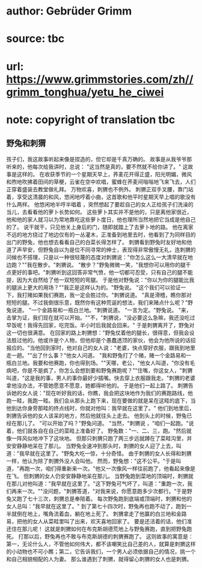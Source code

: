 # author: Gebrüder Grimm
# source: tbc
# url: https://www.grimmstories.com/zh//grimm_tonghua/yetu_he_ciwei
# note: copyright of translation tbc

## 野兔和刺猬 

孩子们，我这故事听起来像是捏造的，但它却是千真万确的。
故事是从我爷爷那听来的，他每次给我讲时，总说：
"这当然是真的，要不然就不给你讲了。"
这故事是这样的。
在收获季节的一个星期天早上，荞麦花开得正盛，阳光明媚，微风和煦地吹拂着田间的草梗，云雀在空中欢唱，蜜蜂在荞麦间嗡嗡地飞来飞去，人们正穿着盛装去教堂做礼拜。
万物欢喜，刺猬也不例外。
刺猬正双手叉腰，靠门站着，享受这清晨的和风，悠闲地哼着小曲，这首歌和他平时星期天早上唱的歌没有什么两样。
他悠闲地半哼半唱着
，突然想起了要趁自己的女人正给孩子们洗澡的当儿，去看看他的萝卜长势如何。
这些萝卜其实并不是他的，只是离他家很近，他和他的家人就习以为常地靠吃这些萝卜度日，他也理所当然地把它当成是他自己的了。
说干就干，只见他关上身后的门，随即就踏上了去萝卜地的路。
他在离家不远的地方绕过了地边仅有的一丛灌木，正准备到地里去时，他看到了为同样目的出门的野兔，他也想去看看自己的白菜长得怎样了。
刺猬看到野兔时友好地和他道了声早安，但野兔自以为是位不同寻常的绅士，表现得非常傲慢无礼，连刺猬的问候也不搭理，只是以一种很轻蔑的态度对刺猬说："你怎么这么一大清早就在地边跑？""我在散步。"刺猬说。
"散步？"野兔微微一笑，"我想你可以用你的腿干点更好的事吧。"刺猬听到这回答非常气愤，他一切都可忍受，只有自己的腿不能提，因为大自然给了他一双短短的弯腿。
于是他对野兔说："你以为你的腿能比我的腿派上更大的用场？""我正是这样认为的。"野兔说。
"这个我们可以验证一下，我打赌如果我们赛跑，我一定会胜过你。"刺猬说道。
"真是滑稽，瞧你那对短短的腿。不过我倒很乐意，既然你有这种荒诞的想法，我们来赌点什么呢？"野兔说道。
"一个金路易和一瓶白兰地。"刺猬说道。 "一言为定。"野兔说。
"来，击掌为证，我们现在就可以开始。""不，"刺猬说，"没必要这么急嘛，我还没吃过早饭呢！我得先回家，吃完饭。半小时后我就会回来。"
于是刺猬离开了，野兔对这一切也很满意。
在回家的路上刺猬想："野兔仗着他的腿长，很得意，但我会设法胜过他的。他或许是个人物，但他却是个愚蠢透顶的家伙，他会为他所说的话招报应的。"当他回到家时，他对自己的女人说："老婆，快点穿好衣服，跟我到地里走一趟。""出了什么事？"他女人问道。
"我和野兔打了个赌，赌一个金路易和一瓶白兰地。我要和他赛跑，你也得到场。""天哪，老公，"他女人叫道，"你没有毛病吧，你是不是疯了，你怎么会想到要和野兔赛跑呢？""住嘴，你这女人，"刺猬叫道，"这是我的事，男人的事你最好少插嘴。快去穿上衣服跟我走。"刺猬的老婆拿他没办法，不管她愿意不愿意，她都得听他的。
于是他们一起上路了。
刺猬告诉她的女人说："现在听好我的话，你瞧，我会把这块地作为我们的赛跑路线，他跑一畦，我跑一畦。我们会从那头上跑下来，现在要做的就是呆在这畦的底下，当他到达你身旁那畦的终点线时，你就对他叫：我早就在这里了。"
他们到地里后，刺猬告诉他的女人该呆的地方，然后他就往头上走去。
他到头上的时候，野兔已经在那儿了。 "可以开始了吗？"野兔问道。
"当然，"刺猬说
，"咱们一起跑。"说着，他们就各自在自己的菜畦上准备好了。
野兔数："一、二、三，跑。"然后就像一阵风似地冲下了这块地。
但那只刺猬只跑了两三步远就蹲在了菜畦沟里，并安安静静地呆在了那儿。
当野兔全速冲到那头时，刺猬的女人迎了上去，叫道："我早就在这里了。"野兔大吃一惊，十分奇怪。
由于刺猬的女人长得和刺猬一样，他认为除了刺猬外没人会叫他。
然而，野兔想："这不公平。"于是叫道，"再跑一次，咱们得重新来一次。"他又一次像风一样往前跑了，他看起来像是在飞。
但刺猬的女人仍安安静静地呆在那儿。
当野兔跑到菜地的顶端时，刺猬就在那儿对他叫道："我早就在这里了。"这下野兔可气坏了，叫道："重跑一次，我们再来一次。""没问题，"刺猬答道，"对我来说，你愿意跑多少次都行。"于是野兔又跑了七十三次，刺猬总是奉陪着。
每次野兔跑到底端或顶端时，刺猬和他的女人总叫："我早就在这里了。"
到了第七十四次时，野兔再也跑不动了，跑到一半就倒在地上，嘴角流着血，躺在地上死了。
刺猬拿走了他赢的白兰地和金路易，把他的女人从菜畦里叫了出来，欢天喜地回家了。
要是还活着的话，他们准还住在那儿呢！
这就是刺猬如何在布克斯胡德荒地上与野兔赛跑，直到把野兔跑死。
打那以后，野兔再也不敢与布克斯胡德的刺猬赛跑了。
这则故事的寓意是：第一，无论什么人，不管他如何伟大，都不该嘲笑比自己差的人，就算是刺猬这样的小动物也不可小瞧；第二，它告诉我们，一个男人必须依据自己的情况，挑一个和自己相貌相配的人为妻。
那么谁遇到了刺猬，就得留心刺猬的女人也是刺猬。
